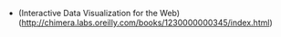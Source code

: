 * (Interactive Data Visualization for the Web) (http://chimera.labs.oreilly.com/books/1230000000345/index.html)

